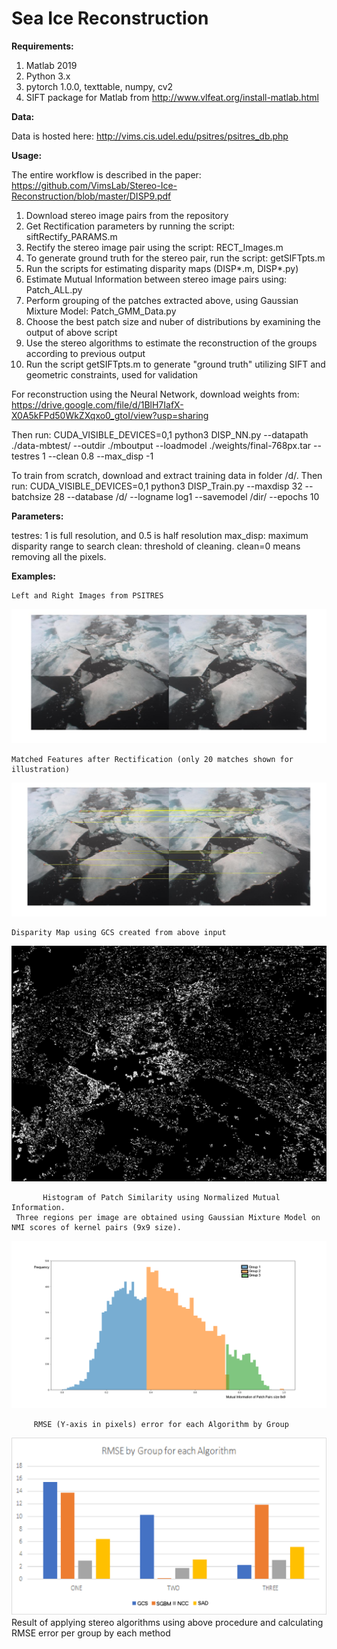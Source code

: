 # Sea Ice Reconstruction

**Requirements:**
  1. Matlab 2019
  2. Python 3.x
  3. pytorch 1.0.0, texttable, numpy, cv2
  4. SIFT package for Matlab from http://www.vlfeat.org/install-matlab.html
  
  
 **Data:**      
    
 Data is hosted here: http://vims.cis.udel.edu/psitres/psitres_db.php
 
 **Usage:**
      
 The entire workflow is described in the paper: https://github.com/VimsLab/Stereo-Ice-Reconstruction/blob/master/DISP9.pdf
 
 1. Download stereo image pairs from the repository 
 2. Get Rectification parameters by running the script: siftRectify_PARAMS.m
 3. Rectify the stereo image pair using the script: RECT_Images.m
 4. To generate ground truth for the stereo pair, run the script: getSIFTpts.m
 5. Run the scripts for estimating disparity maps (DISP*.m, DISP*.py)
 6. Estimate Mutual Information between stereo image pairs using: Patch_ALL.py
 7. Perform grouping of the patches extracted above, using Gaussian Mixture Model: Patch_GMM_Data.py
 8. Choose the best patch size and nuber of distributions by examining the output of above script
 9. Use the stereo algorithms to estimate the reconstruction of the groups according to previous output
 10. Run the script getSIFTpts.m to generate "ground truth" utilizing SIFT and geometric constraints, used for validation
 
 For reconstruction using the Neural Network, download weights from: https://drive.google.com/file/d/1BlH7IafX-X0A5kFPd50WkZXqxo0_gtoI/view?usp=sharing
 
 Then run:
 CUDA_VISIBLE_DEVICES=0,1 python3 DISP_NN.py --datapath ./data-mbtest/   --outdir ./mboutput --loadmodel ./weights/final-768px.tar  --testres 1 --clean 0.8 --max_disp -1
 
To train from scratch, download and extract training data in folder /d/. 
Then run: 
CUDA_VISIBLE_DEVICES=0,1 python3 DISP_Train.py --maxdisp 32 --batchsize 28 --database /d/ --logname log1 --savemodel /dir/  --epochs 10
 
 
**Parameters:**
        
testres: 1 is full resolution, and 0.5 is half resolution
max_disp: maximum disparity range to search
clean: threshold of cleaning. clean=0 means removing all the pixels.


 **Examples:**
                                                     
						               
	Left and Right Images from PSITRES
   <img src="Images/OATRC_07_LR_Montage.jpg" alt="LEFT-RIGHT"/>
    
	 	 
	Matched Features after Rectification (only 20 matches shown for illustration)	 
 <img src="Images/OATRC_Matched_Features07siParam.jpg" alt="Matched"/> 
 	
	       
	Disparity Map using GCS created from above input
  <img src="Images/OATRC07GCS_Disp.jpg" alt="Disparity-GCS"/> 
 	
	   
	       Histogram of Patch Similarity using Normalized Mutual Information.
	 Three regions per image are obtained using Gaussian Mixture Model on NMI scores of kernel pairs (9x9 size). 

  <img src="Images/Patch9_nmi_mod3.png" alt="Patch9_mod3"/> 
  	

         RMSE (Y-axis in pixels) error for each Algorithm by Group
	 
 <img src="Images/RMSE_T.png" alt="RMSE"/>
  	Result of applying stereo algorithms using above procedure and calculating RMSE error per group by each method
